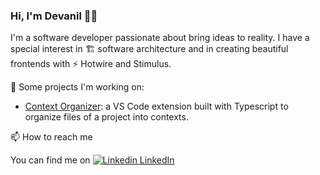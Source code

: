 ### Hi, I'm Devanil 👋😄

I'm a software developer passionate about bring ideas to reality. I have a special interest in 🏗️ software architecture and in creating beautiful frontends with ⚡ Hotwire and Stimulus. 

🔭 Some projects I'm working on:

- [Context Organizer](https://marketplace.visualstudio.com/items?itemName=Devanil.context-organizer): a VS Code extension built with Typescript to organize files of a project into contexts.

📫 How to reach me

You can find me on [![Linkedin](https://i.stack.imgur.com/gVE0j.png) LinkedIn](https://www.linkedin.com/in/devaniljr/)


<!--
**devaniljr/devaniljr** is a ✨ _special_ ✨ repository because its `README.md` (this file) appears on your GitHub profile.

Here are some ideas to get you started:

- 🔭 I’m currently working on ...
- 🌱 I’m currently learning ...
- 👯 I’m looking to collaborate on ...
- 🤔 I’m looking for help with ...
- 💬 Ask me about ...
- 📫 How to reach me: ...
- 😄 Pronouns: ...
- ⚡ Fun fact: ...
-->
